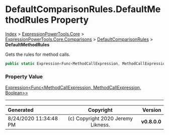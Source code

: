﻿# DefaultComparisonRules.DefaultMethodRules Property

[Index](../index.md) > [ExpressionPowerTools.Core](ExpressionPowerTools.Core.a.md) > [ExpressionPowerTools.Core.Comparisons](ExpressionPowerTools.Core.Comparisons.n.md) > [DefaultComparisonRules](ExpressionPowerTools.Core.Comparisons.DefaultComparisonRules.cs.md) > **DefaultMethodRules**

Gets the rules for method calls.

```csharp
public static Expression<Func<MethodCallExpression, MethodCallExpression, Boolean>> DefaultMethodRules { get; }
```

### Property Value

 [Expression&lt;Func&lt;MethodCallExpression, MethodCallExpression, Boolean>>](https://docs.microsoft.com/dotnet/api/system.linq.expressions.expression-1) 


---

| Generated | Copyright | Version |
| :-- | :-: | --: |
| 8/24/2020 11:34:48 PM | (c) Copyright 2020 Jeremy Likness. | **v0.8.0.0** |
